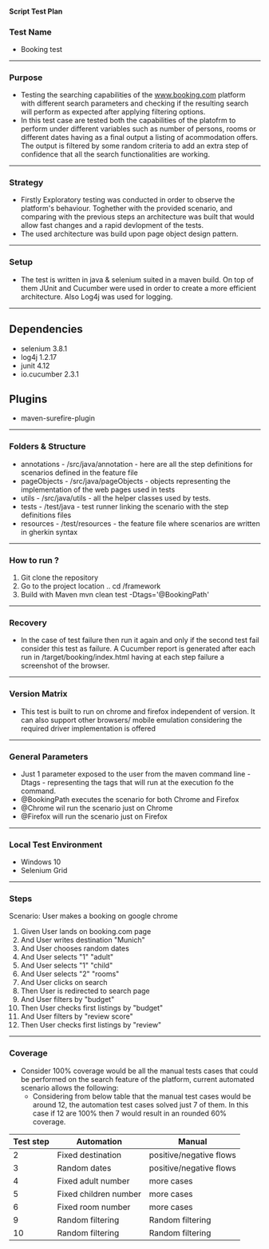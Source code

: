 #### Script Test Plan

### Test Name
* Booking test
-------------------
### Purpose 
* Testing the searching capabilities of the www.booking.com platform
  with different search parameters and checking if the resulting search
  will perform as expected after applying filtering options.
* In this test case are tested both the capabilities of the platofrm to
perform under different variables such as number of persons, rooms or 
different dates having as a final output a listing of acommodation offers.
The output is filtered by some random criteria to add an extra step of 
confidence that all the search functionalities are working.
  
-------------------
### Strategy
* Firstly Exploratory testing was conducted in order to observe the 
  platform's behaviour. Toghether with the provided scenario, and comparing
  with the previous steps an architecture was built that would allow fast
  changes and a rapid devlopment of the tests.
* The used architecture was build upon page object design pattern.

-------------------
### Setup
* The test is written in java & selenium suited in a maven build.
  On top of them JUnit and Cucumber were used in order to create a more
  efficient architecture. Also Log4j was used for logging.
  

-------------------
## Dependencies
* selenium 3.8.1
* log4j 1.2.17
* junit 4.12
* io.cucumber 2.3.1
## Plugins
* maven-surefire-plugin

-------------------
### Folders & Structure
* annotations - /src/java/annotation - here are all the step definitions for scenarios defined in the feature file
* pageObjects - /src/java/pageObjects - objects representing the implementation of the web pages used in tests
* utils - /src/java/utils - all the helper classes used by tests.
* tests - /test/java - test runner linking the scenario with the step definitions files
* resources - /test/resources - the feature file where scenarios are written in gherkin syntax

-------------------
### How to run ?
1. Git clone the repository
2. Go to the project location .. cd /framework
3. Build with Maven  mvn clean test -Dtags='@BookingPath'

-------------------
### Recovery
* In the case of test failure then run it again and only if the second test fail 
 consider this test as failure. A Cucumber report is generated after each run in /target/booking/index.html
 having at each step failure a screenshot of the browser.


-------------------
### Version Matrix
* This test is built to run on chrome and firefox independent of version. It can
  also support other browsers/ mobile emulation considering the required driver
  implementation is offered


-------------------
### General Parameters
* Just 1 parameter exposed to the user from the maven command line
 -Dtags - representing the tags that will run at the execution fo the command.
* @BookingPath executes the scenario for both Chrome and Firefox
*  @Chrome wil run the scenario just on Chrome
* @Firefox will run the scenario just on Firefox


-------------------
### Local Test Environment
* Windows 10
* Selenium Grid


-------------------
### Steps
 Scenario: User makes a booking on google chrome
  1.  Given User lands on booking.com page
  2.  And User writes destination "Munich"
  3.  And User chooses random dates
  4.  And User selects "1" "adult"
  5.  And User selects "1" "child"
  6.  And User selects "2" "rooms"
  7.  And User clicks on search
  8.  Then User is redirected to search page
  9.  And User filters by "budget"
  10.  Then User checks first listings by "budget"
  11.  And User filters by "review score"
  12.  Then User checks first listings by "review"

-------------------
### Coverage

* Consider 100% coverage would be all the manual tests cases that could be performed on the search
feature of the platform, current automated scenario allows the following:
  * Considering from below table that the manual test cases would be around 12,
   the automation test cases solved just 7 of them. In this case if 12 are 100%
   then 7 would result in an rounded 60% coverage.
  
|Test step  |Automation  | Manual |
|-| ------------- | ------------- |
|2| Fixed destination  | positive/negative flows  |
|3|  Random dates | positive/negative flows  |
|4| Fixed adult number  | more cases  |
|5| Fixed children number  | more cases  |
|6| Fixed room number  | more cases  |
|9| Random filtering  | Random filtering  |
|10| Random filtering  | Random filtering  |


